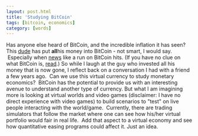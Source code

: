 ```yaml
---
layout: post.html
title: 'Studying BitCoin'
tags: [bitcoin, economics]
category: [words]
---
```


Has anyone else heard of BitCoin, and the incredible inflation it has seen? This [dude][dude] has put **all**his money into BitCoin - not smart, I would say.  Especially when [news][news] like a run on BitCoin hits. (If you have no clue on what BitCoin is, [read][read].) So while I laugh at the guy who invested all his money that is now gone, I reflect back on a conversation I had with a friend a few years ago.  Can we use this virtual currency to study monetary economics?  BitCoin has the potential to provide us with an interesting avenue to understand another type of currency. But what I am imagining more is looking at virtual worlds and video games (disclaimer: I have no direct experience with video games) to build scenarios to "test" on live people interacting with the world/game.  Currently, there are trading simulators that follow the market where one can see how his/her virtual portfolio would fair in real life.  Add that aspect to a virtual economy and see how quantitative easing programs could affect it. Just an idea.

[dude]: http://falkvinge.net/2011/05/29/why-im-putting-all-my-savings-into-bitcoin/ "Why I'm Putting All my Savings into Bitcoin"
[news]: http://www.dailytech.com/article.aspx?newsid=21877 "Run on Bitcoin"
[read]: http://en.wikipedia.org/wiki/Bitcoin "Wiki: Bitcoin"

